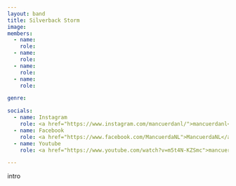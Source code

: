 ```yaml
---
layout: band
title: Silverback Storm
image: 
members:
  - name: 
    role: 
  - name: 
    role: 
  - name: 
    role: 
  - name: 
    role: 

genre: 

socials:
  - name: Instagram
    role: <a href="https://www.instagram.com/mancuerdanl/">mancuerdanl</a>
  - name: Facebook
    role: <a href="https://www.facebook.com/MancuerdaNL">MancuerdaNL</a>
  - name: Youtube
    role: <a href="https://www.youtube.com/watch?v=m5t4N-KZSmc">mancuerdaband3826<?a>

---
```


intro
